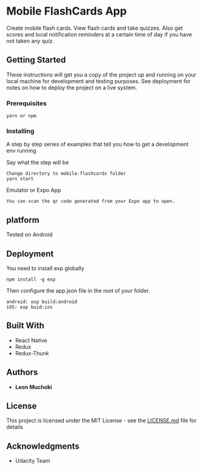 # Mobile FlashCards App

Create mobile flash cards. View flash cards and take quizzes. Also get scores and local notification reminders at a certain time of day if you have not taken any quiz.

## Getting Started

These instructions will get you a copy of the project up and running on your local machine for development and testing purposes. See deployment for notes on how to deploy the project on a live system.

### Prerequisites


```
yarn or npm
```

### Installing

A step by step series of examples that tell you how to get a development env running

Say what the step will be

```
Change directory to mobile-flashcards folder
yarn start
```

Emulator or Expo App

```
You can scan the qr code generated from your Expo app to open. 
```

## platform 
Tested on Android

## Deployment

You need to install exp globally

```
npm install -g exp
```

Then configure the app.json file in the root of your folder.

```
android: exp build:android
iOS: exp buid:ios
```

## Built With

* React Native
* Redux
* Redux-Thunk


## Authors

* **Leon Muchoki** 


## License

This project is licensed under the MIT License - see the [LICENSE.md](LICENSE.md) file for details

## Acknowledgments

* Udacity Team
